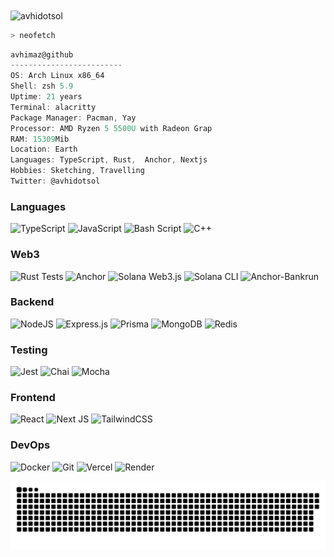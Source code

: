 <img align="center" src="https://pbs.twimg.com/profile_banners/882034338703040512/1738577983/1500x500" alt="avhidotsol" width="1080" /> 

```zsh
> neofetch
```
```csharp
avhimaz@github
-------------------------
OS: Arch Linux x86_64
Shell: zsh 5.9
Uptime: 21 years
Terminal: alacritty
Package Manager: Pacman, Yay
Processor: AMD Ryzen 5 5500U with Radeon Grap
RAM: 15309Mib
Location: Earth
Languages: TypeScript, Rust,  Anchor, Nextjs
Hobbies: Sketching, Travelling
Twitter: @avhidotsol
```


### Languages
![TypeScript](https://img.shields.io/badge/typescript-%23007ACC.svg?style=for-the-badge&logo=typescript&logoColor=white)  ![JavaScript](https://img.shields.io/badge/javascript-%23323330.svg?style=for-the-badge&logo=javascript&logoColor=%23F7DF1E)  ![Bash Script](https://img.shields.io/badge/bash_script-%23121011.svg?style=for-the-badge&logo=gnu-bash&logoColor=white)  ![C++](https://img.shields.io/badge/c++-%2300599C.svg?style=for-the-badge&logo=c%2B%2B&logoColor=white)  


### Web3  
![Rust Tests](https://img.shields.io/badge/Rust-%23000000.svg?style=for-the-badge&logo=rust&logoColor=white) ![Anchor](https://img.shields.io/badge/Anchor-%23111111.svg?style=for-the-badge&logo=solana&logoColor=white)  ![Solana Web3.js](https://img.shields.io/badge/Solana%20Web3.js-%23000000.svg?style=for-the-badge&logo=solana&logoColor=white)  ![Solana CLI](https://img.shields.io/badge/Solana%20CLI-%23000000.svg?style=for-the-badge&logo=solana&logoColor=white)  ![Anchor-Bankrun](https://img.shields.io/badge/Anchor%20Bankrun-%23111111.svg?style=for-the-badge&logo=solana&logoColor=white)  

### Backend  
![NodeJS](https://img.shields.io/badge/node.js-6DA55F?style=for-the-badge&logo=node.js&logoColor=white) ![Express.js](https://img.shields.io/badge/express.js-%23404d59.svg?style=for-the-badge&logo=express&logoColor=%2361DAFB)  ![Prisma](https://img.shields.io/badge/Prisma-3982CE?style=for-the-badge&logo=Prisma&logoColor=white)  ![MongoDB](https://img.shields.io/badge/MongoDB-%234ea94b.svg?style=for-the-badge&logo=mongodb&logoColor=white) ![Redis](https://img.shields.io/badge/redis-%23DD0031.svg?style=for-the-badge&logo=redis&logoColor=white)  

### Testing
![Jest](https://img.shields.io/badge/Jest-%23C21325.svg?style=for-the-badge&logo=jest&logoColor=white)  ![Chai](https://img.shields.io/badge/Chai-%23A30701.svg?style=for-the-badge&logo=chai&logoColor=white)  ![Mocha](https://img.shields.io/badge/Mocha-%238D6748.svg?style=for-the-badge&logo=mocha&logoColor=white)  

### Frontend  
![React](https://img.shields.io/badge/react-%2320232a.svg?style=for-the-badge&logo=react&logoColor=%2361DAFB)  ![Next JS](https://img.shields.io/badge/Next-black?style=for-the-badge&logo=next.js&logoColor=white)  ![TailwindCSS](https://img.shields.io/badge/tailwindcss-%2338B2AC.svg?style=for-the-badge&logo=tailwind-css&logoColor=white)  


### DevOps  
![Docker](https://img.shields.io/badge/docker-%230db7ed.svg?style=for-the-badge&logo=docker&logoColor=white) ![Git](https://img.shields.io/badge/git-%23F05033.svg?style=for-the-badge&logo=git&logoColor=white)  ![Vercel](https://img.shields.io/badge/vercel-%23000000.svg?style=for-the-badge&logo=vercel&logoColor=white)  ![Render](https://img.shields.io/badge/Render-%46E3B7.svg?style=for-the-badge&logo=render&logoColor=white)  


<picture>
  <source media="(prefers-color-scheme: dark)" srcset="https://raw.githubusercontent.com/AvhiMaz/AvhiMaz/output/github-snake-dark.svg" />
  <source media="(prefers-color-scheme: light)" srcset="https://raw.githubusercontent.com/AvhiMaz/AvhiMaz/output/github-snake.svg" />
  <img alt="github-snake" src="https://raw.githubusercontent.com/AvhiMaz/AvhiMaz/output/github-snake.svg" />
</picture>
